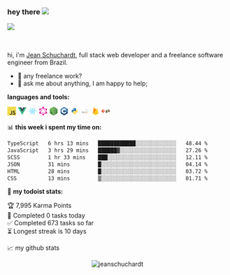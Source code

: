 ### hey there <img src="https://media.giphy.com/media/hvRJCLFzcasrR4ia7z/giphy.gif" width="25px">


![](https://visitor-badge.glitch.me/badge?page_id=jeanschuchardt.jeanschuchardt)

<br />

hi, i'm [Jean Schuchardt](https://www.linkedin.com/in/jeanschuchardt/), full stack web developer and a freelance software engineer from Brazil. 
  
- 💼 any freelance work?
- 💬 ask me about anything, I am happy to help;

**languages and tools:**  

<code><img height="20" src="https://raw.githubusercontent.com/github/explore/80688e429a7d4ef2fca1e82350fe8e3517d3494d/topics/javascript/javascript.png"></code>
<code><img height="20" src="https://raw.githubusercontent.com/github/explore/80688e429a7d4ef2fca1e82350fe8e3517d3494d/topics/vue/vue.png"></code>
<code><img height="20" src="https://raw.githubusercontent.com/github/explore/80688e429a7d4ef2fca1e82350fe8e3517d3494d/topics/react/react.png"></code>
<code><img height="20" src="https://raw.githubusercontent.com/github/explore/5c058a388828bb5fde0bcafd4bc867b5bb3f26f3/topics/graphql/graphql.png"></code>
<code><img height="20" src="https://raw.githubusercontent.com/github/explore/80688e429a7d4ef2fca1e82350fe8e3517d3494d/topics/nodejs/nodejs.png"></code>
<code><img height="20" src="https://raw.githubusercontent.com/github/explore/80688e429a7d4ef2fca1e82350fe8e3517d3494d/topics/cpp/cpp.png"></code>
<code><img height="20" src="https://raw.githubusercontent.com/github/explore/80688e429a7d4ef2fca1e82350fe8e3517d3494d/topics/python/python.png"></code>
<code><img height="20" src="https://raw.githubusercontent.com/github/explore/80688e429a7d4ef2fca1e82350fe8e3517d3494d/topics/mysql/mysql.png"></code>
<code><img height="20" src="https://raw.githubusercontent.com/github/explore/80688e429a7d4ef2fca1e82350fe8e3517d3494d/topics/firebase/firebase.png"></code>
<code><img height="20" src="https://raw.githubusercontent.com/github/explore/80688e429a7d4ef2fca1e82350fe8e3517d3494d/topics/git/git.png"></code>

📊 **this week i spent my time on:**
<!--START_SECTION:waka-->

```text
TypeScript   6 hrs 13 mins   ████████████░░░░░░░░░░░░░   48.44 %
JavaScript   3 hrs 29 mins   ██████▓░░░░░░░░░░░░░░░░░░   27.26 %
SCSS         1 hr 33 mins    ███░░░░░░░░░░░░░░░░░░░░░░   12.11 %
JSON         31 mins         █░░░░░░░░░░░░░░░░░░░░░░░░   04.14 %
HTML         28 mins         █░░░░░░░░░░░░░░░░░░░░░░░░   03.72 %
CSS          13 mins         ▒░░░░░░░░░░░░░░░░░░░░░░░░   01.71 %
```

<!--END_SECTION:waka-->


🚧 **my todoist stats:**
<!-- TODO-IST:START -->
🏆  7,995 Karma Points           
🌸  Completed 0 tasks today           
✅  Completed 673 tasks so far           
⏳  Longest streak is 10 days
<!-- TODO-IST:END -->


📈 my github stats

<p align="center"> <img src="https://github-readme-stats.vercel.app/api?username=jeanschuchardt&show_icons=true&theme=gotham" alt="jeanschuchardt" />

<!--


### Hi there 👋
I'm Jean 😄 Pronouns: He/Him

I'm a software engineer

- 🔭 I’m currently working with microservices using spring-boot on java 
- I`m
- 🌱 I have back to the basics and I'm refreshing my mind with design patterns and spring framework concepts.
- 👯 I’m looking to collaborate on stack overflow, and here on github.
-->
<!--
**jeanschuchardt/jeanschuchardt** is a ✨ _special_ ✨ repository because its `README.md` (this file) appears on your GitHub profile.

Here are some ideas to get you started:

- 🔭 I’m currently working on ...
- 🌱 I’m currently learning ...
- 👯 I’m looking to collaborate on ...
- 🤔 I’m looking for help with ...
- 💬 Ask me about ...
- 📫 How to reach me: ...
- 😄 Pronouns: ...
- ⚡ Fun fact: ...
-->


